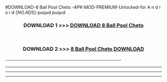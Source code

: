 #DOWNLOAD-8 Ball Pool Cheto -APK-MOD-PREMIUM-Unlocked-for A n d r o i d-[NO.ADS]-puqud puqud 



<div align="center">

<h3>DOWNLOAD 1 >>> <a href="https://t.co/FKmqrqFo6t??judul=8 Ball Pool Cheto ">DOWNLOAD 8 Ball Pool Cheto </a></h3><br>

<h3>DOWNLOAD 2 >>> <a href="https://t.co/FKmqrqFo6t??judul=8 Ball Pool Cheto ">8 Ball Pool Cheto  DOWNLOAD </a></h3>

</div>
----------------------------------------------------------

----------------------------------------------------------

----------------------------------------------------------

----------------------------------------------------------




